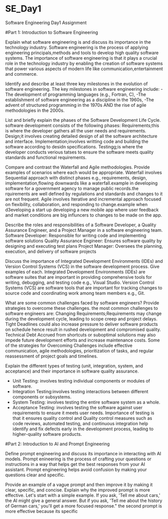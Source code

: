 # SE_Day1
Software Engineering Day1 Assignment

#Part 1: Introduction to Software Engineering

Explain what software engineering is and discuss its importance in the technology industry.
Software engineering is the process of applying engineering principals,methods and tools to develop high quality software systems.
The importance of software engineering is that it plays a crucial role in the technology industry by enabling the creation of software 
systems that power various aspects of modern life like communication,entertainment and commerce.

Identify and describe at least three key milestones in the evolution of software engineering.
The key milestones in software engineering include:
-The development of programming languages (e.g., Fortran, C), 
-The establishment of software engineering as a discipline in the 1960s, 
-The advent of structured programming in the 1970s AND the rise of agile methodologies in the 2000s.

List and briefly explain the phases of the Software Development Life Cycle.
software development consists of the following phases:
Requirements;this is where the developer gathers all the user needs and requirements.
Design;it involves creating detailed design of all the software architecture and interface.
Implementation;involves writting code and building the software according to desidn specifications.
Testingg;is where the developer conducts verious tatses to ensure the software meets quality standards and functional requirements.

Compare and contrast the Waterfall and Agile methodologies. Provide examples of scenarios where each would be appropriate.
Waterfall involves Sequential approach with distinct phases e.g., requirements, design, implementation,flowing downwards like a waterfall.example in developing software for a government agency to manage public records.the rquirements are well defined by regulations and standards and changes to it are not frequent. 
Agile involves Iterative and incremental approach focused on flexibility, collaboration, and responding to change.example when d3eveloping a start up developing a new mobile app where user feedback and market conditions are big influncers to changes to be made on the app.

Describe the roles and responsibilities of a Software Developer, a Quality Assurance Engineer, and a Project Manager in a software engineering team.
Software Developer: Responsible for writing code and implementing software solutions
Quality Assurance Engineer: Ensures software quality by designing and executing test plans
Project Manager: Oversees the planning, execution, and delivery of software projects


Discuss the importance of Integrated Development Environments (IDEs) and Version Control Systems (VCS) in the software development process. Give examples of each.
Integrated Development Environments (IDEs) are software suites that are important in providing comprehensive tools for writing, debugging, and testing code e.g., Visual Studio.
Version Control Systems (VCS) are software tools that are important for tracking changes to source code and coordinating work among team members e.g., Git.



What are some common challenges faced by software engineers? Provide strategies to overcome these challenges.
the most common challenges to software engineers are:
Changing Requirements;Requirements may change during the development cycle, leading to scope creep and project delays.
Tight Deadlines could also increase pressure to deliver software products on schedule hence result in rushed development and compromised quality.
Technical Debt Accrued from shortcuts or suboptimal solutions may also impede future development efforts and increase maintenance costs.
Some of the strategies for Overcoming Challenges include effective communication, agile methodologies, prioritization of tasks, and regular reassessment of project goals and timelines.


Explain the different types of testing (unit, integration, system, and acceptance) and their importance in software quality assurance.
  - Unit Testing: involves testing individual components or modules of software.
  - Integration Testing:involves testing interactions between different components or subsystems.
  - System Testing: involves testing the entire software system as a whole.
  - Acceptance Testing: involves testing the software against user requirements to ensure it meets user needs.
Importance of testing is that it ensures quality control and Quality control measures such as code reviews, automated testing, and continuous integration help identify and fix defects early in the development process, leading to higher-quality software products.

#Part 2: Introduction to AI and Prompt Engineering


Define prompt engineering and discuss its importance in interacting with AI models.
Prompt enineering is the process of crafting your questions or instructions in a way that helps get the best responses from your AI assistant. 
Prompt engineering helps avoid confusion by making your questions clear and specific.


Provide an example of a vague prompt and then improve it by making it clear, specific, and concise. Explain why the improved prompt is more effective.
Let's start with a simple example. If you ask, 'Tell me about cars,' the AI might give a general answer. 
But if you ask, 'Tell me about the history of German cars,' you'll get a more focused response."
the second prompt is more effective because its specific
